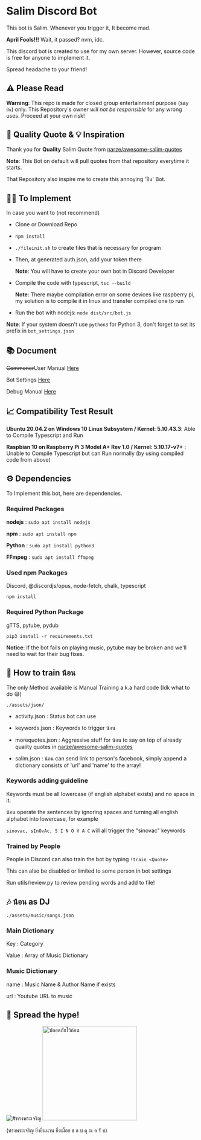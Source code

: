 # Salim Discord Bot

This bot is Salim. Whenever you trigger it, It become mad.

**April Fools!!!** Wait, it passed? nvm, idc.

This discord bot is created to use for my own server. However, source code is free for anyone to implement it.

Spread headache to your friend!

## ⚠️ Please Read

**Warning**: This repo is made for closed group entertainment purpose (say `ปั่น`) only. This Repository's owner *will not be responsible* for any wrong uses. Proceed at your own risk!

## 🤝 Quality Quote & 💡 Inspiration

Thank you for **Quality** Salim Quote from [narze/awesome-salim-quotes](https://github.com/narze/awesome-salim-quotes)

**Note**: This Bot on default will pull quotes from that repository everytime it starts.

That Repository also inspire me to create this annoying 'ปั่น' Bot.

## 👨‍💻 To Implement

In case you want to (not recommend)

* Clone or Download Repo

* ```npm install```

* ```./fileinit.sh``` to create files that is necessary for program

* Then, at generated auth.json, add your token there

  **Note**: You will have to create your own bot in Discord Developer

* Compile the code with typescript, ```tsc --build```

  **Note**: There maybe compilation error on some devices like raspberry pi,
   my solution is to compile it in linux and transfer compiled one to run

* Run the bot with nodejs: ```node dist/src/bot.js```

**Note**: If your system doesn't use `python3` for Python 3, don't forget to set its prefix in `bot_settings.json`

## 📚 Document

~~Commoner~~User Manual <a href="https://github.com/Leomotors/Salim-Bot/blob/main/docs/user_manual.md">Here</a>

Bot Settings <a href="https://github.com/Leomotors/Salim-Bot/blob/main/docs/bot_settings.md">Here</a>

Debug Manual <a href="https://github.com/Leomotors/Salim-Bot/blob/main/docs/debug.md">Here</a>

## 📈 Compatibility Test Result

**Ubuntu 20.04.2 on Windows 10 Linux Subsystem / Kernel: 5.10.43.3**: Able to Compile Typescript and Run

**Raspbian 10 on Raspberry Pi 3 Model A+ Rev 1.0 / Kernel: 5.10.17-v7+** : Unable to Compile Typescript but can Run normally (by using compiled code from above)

## ⚙️ Dependencies

To Implement this bot, here are dependencies.

### Required Packages

**nodejs** : ```sudo apt install nodejs```

**npm** : ```sudo apt install npm```

**Python** : ```sudo apt install python3```

**FFmpeg** : ```sudo apt install ffmpeg```

### Used npm Packages

Discord, @discordjs/opus, node-fetch, chalk, typescript

```
npm install
```

### Required Python Package

gTTS, pytube, pydub

```
pip3 install -r requirements.txt
```

**Notice**: If the bot fails on playing music, pytube may be broken and we'll need to wait for their bug fixes.

## 🤖 How to train น้อน

The only Method available is Manual Training a.k.a hard code (Idk what to do 😅)

```./assets/json/```

* activity.json : Status bot can use

* keywords.json : Keywords to trigger น้อน

* morequotes.json : Aggressive stuff for น้อน to say on top of already quality quotes in [narze/awesome-salim-quotes]("https://github.com/narze/awesome-salim-quotes")

* salim.json : น้อน can send link to person's facebook, simply append a dictionary consists of 'url' and 'name' to the array!

### Keywords adding guideline

Keywords must be all lowercase (if english alphabet exists) and no space in it.

น้อน operate the sentences by ignoring spaces and turning all english alphabet into lowercase, for example

`sinovac, sInOvAc, S I N O V A C` will all trigger the "sinovac" keywords

### Trained by People

People in Discord can also train the bot by typing `!train <Quote>`

This can also be disabled or limited to some person in bot settings

Run utils/review.py to review pending words and add to file!

## 🎶 น้อน as DJ

```./assets/music/songs.json```

### Main Dictionary

Key : Category

Value : Array of Music Dictionary

### Music Dictionary

name : Music Name & Author Name if exists

url : Youtube URL to music

## 🙏 Spread the hype!

<img src="./assets/images/long-live-hm-queen.jpg" alt="#ทรงพระเจริญ">

<img src="./assets/images/SAFETY_FIRST.jpg" alt="ปลอดภัยไว้ก่อน" height=250px>

(ทรงพระเจริญ ยิ่งยืนนาน ยิ่งเมื่อย ข อ บ คุ ณ ค รั บ)
